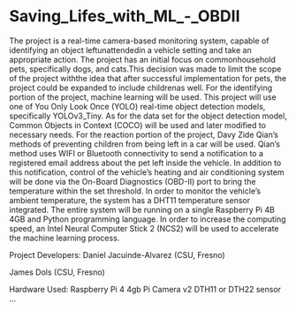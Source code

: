 # Saving_Lifes_with_ML_-_OBDII


The  project is a real-time camera-based  monitoring system, capable of identifying an object leftunattendedin a vehicle setting and take an appropriate action. The project has an initial focus on commonhousehold pets, specifically dogs, and cats.This decision was made to limit the scope of the project withthe idea that after successful implementation for pets, the project could be expanded to include childrenas  well. For the  identifying  portion of the project, machine  learning will be used. This  project will use one of You Only Look Once (YOLO) real-time object detection models, specifically YOLOv3_Tiny. As for the data set for the object detection model, Common Objects in Context (COCO) will be used and later modified to necessary needs. For the reaction portion of the project, Davy Zide Qian’s methods of preventing children from being left in a car will be used.  Qian’s method uses WIFI or Bluetooth connectivity to send a  notification to a registered email address about the pet left inside the vehicle.  In addition to this notification, control of the vehicle’s heating and air conditioning system will be done via the On-Board Diagnostics (OBD-II) port to bring the temperature  within  the set threshold. In order to monitor the vehicle’s ambient temperature, the system has a DHT11  temperature  sensor  integrated. The entire system will be running on a single Raspberry Pi 4B 4GB and Python programming language. In order to increase the computing speed, an Intel Neural Computer Stick 2 (NCS2) will be used to accelerate the machine learning process.

Project Developers:
Daniel Jacuinde-Alvarez (CSU, Fresno)

James Dols (CSU, Fresno)

Hardware Used:
Raspberry Pi 4 4gb
Pi Camera v2
DTH11 or DTH22 sensor
...
